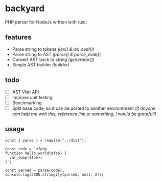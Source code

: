 # backyard

PHP parser for NodeJs written with rust.

## features

- Parse string to tokens _(lex() & lex_eval())_
- Parse string to AST _(parse() & parse_eval())_
- Convert AST back to string _(generator())_
- Simple AST builder _(builder)_

## todo

- [ ] AST Visit API
- [ ] Improve unit testing
- [ ] Benchmarking
- [ ] Split base code, so it can be ported to another environtment _(if anyone can help me with this, reference link or something, I would be gratefull)_

## usage

    const { parse } = require("../dist");

    const code = `<?php
    function hello_world($foo) {
      var_dump($foo);
    }`;

    const parsed = parse(code);
    console.log(JSON.stringify(parsed, null, 2));

